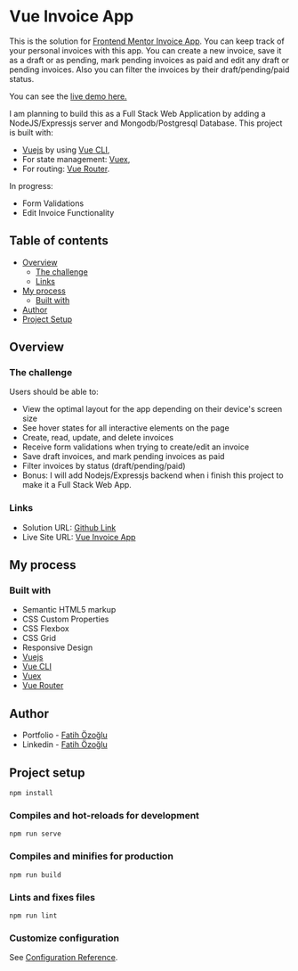 # Vue Invoice App

This is the solution for [Frontend Mentor Invoice App](https://www.frontendmentor.io/challenges/invoice-app-i7KaLTQjl). You can keep track of your personal invoices with this app. You can create a new invoice, save it as a draft or as pending, mark pending invoices as paid and edit any draft or pending invoices. Also you can filter the invoices by their draft/pending/paid status.

You can see the [live demo here.](https://fozoglu-vue-invoice-app.surge.sh/)

I am planning to build this as a Full Stack Web Application by adding a NodeJS/Expressjs server and Mongodb/Postgresql Database.
This project is built with:

- [Vuejs](https://vuejs.org/) by using [Vue CLI](https://cli.vuejs.org/),
- For state management: [Vuex](https://vuex.vuejs.org/),
- For routing: [Vue Router](https://router.vuejs.org/).

In progress:

- Form Validations
- Edit Invoice Functionality

## Table of contents

- [Overview](#overview)
  - [The challenge](#the-challenge)
  - [Links](#links)
- [My process](#my-process)
  - [Built with](#built-with)
- [Author](#author)
- [Project Setup](#project-setup)

## Overview

### The challenge

Users should be able to:

- View the optimal layout for the app depending on their device's screen size
- See hover states for all interactive elements on the page
- Create, read, update, and delete invoices
- Receive form validations when trying to create/edit an invoice
- Save draft invoices, and mark pending invoices as paid
- Filter invoices by status (draft/pending/paid)
- Bonus: I will add Nodejs/Expressjs backend when i finish this project to make it a Full Stack Web App.

### Links

- Solution URL: [Github Link](https://github.com/fatihozoglu/vue-invoice-app)
- Live Site URL: [Vue Invoice App](https://fozoglu-vue-invoice-app.surge.sh/)

## My process

### Built with

- Semantic HTML5 markup
- CSS Custom Properties
- CSS Flexbox
- CSS Grid
- Responsive Design
- [Vuejs](https://vuejs.org/)
- [Vue CLI](https://cli.vuejs.org/)
- [Vuex](https://vuex.vuejs.org/)
- [Vue Router](https://router.vuejs.org/)

## Author

- Portfolio - [Fatih Özoğlu](https://fatihozoglu.github.io/react-portfolio/)
- Linkedin - [Fatih Özoğlu](https://www.linkedin.com/in/fatihozoglu/)

## Project setup

```
npm install
```

### Compiles and hot-reloads for development

```
npm run serve
```

### Compiles and minifies for production

```
npm run build
```

### Lints and fixes files

```
npm run lint
```

### Customize configuration

See [Configuration Reference](https://cli.vuejs.org/config/).
